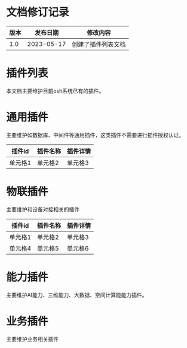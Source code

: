 # 文档修订记录
| 版本   | 发布日期    | 修改内容                            |
| ------ | ----------- | ----------------------------------- |
| 1.0    | 2023-05-17  | 创建了插件列表文档   |

# 插件列表
本文档主要维护目前osh系统已有的插件。

# 通用插件
主要维护如数据库、中间件等通用插件，这类插件不需要进行插件授权认证。

| 插件id | 插件名称 | 插件详情| 
| ------- | ------- | ------- |
| 单元格1 | 单元格2 | 单元格3 |

# 物联插件
主要维护和设备对接相关的插件

| 插件id | 插件名称 | 插件详情| 
| ------- | ------- | ------- |
| 单元格1 | 单元格2 | 单元格3 |
| 单元格4 | 单元格5 | 单元格6 |


# 能力插件
主要维护AI能力、三维能力、大数据、空间计算能能力插件。




# 业务插件
主要维护业务相关插件
